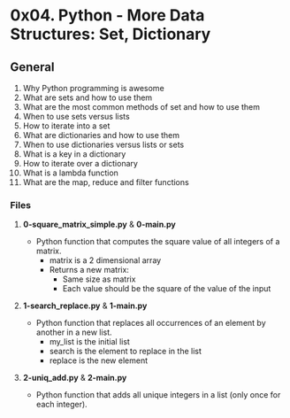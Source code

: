 # 0x04. Python - More Data Structures: Set, Dictionary

## General
1. Why Python programming is awesome
2. What are sets and how to use them
3. What are the most common methods of set and how to use them
4. When to use sets versus lists
5. How to iterate into a set
6. What are dictionaries and how to use them
7. When to use dictionaries versus lists or sets
8. What is a key in a dictionary
9. How to iterate over a dictionary
10. What is a lambda function
11. What are the map, reduce and filter functions

### Files
1. **0-square_matrix_simple.py** & **0-main.py**
   - Python function that computes the square value of all integers of a matrix.
     - matrix is a 2 dimensional array
     - Returns a new matrix:
       - Same size as matrix
       - Each value should be the square of the value of the input

2. **1-search_replace.py** & **1-main.py**
   - Python function that replaces all occurrences of an element by another in a new list.
     - my_list is the initial list
     - search is the element to replace in the list
     - replace is the new element

3. **2-uniq_add.py** & **2-main.py**
   - Python function that adds all unique integers in a list (only once for each integer).

